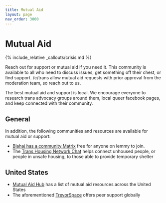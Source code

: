 ```yaml
---
title: Mutual Aid
layout: page
nav_order: 3000
---
```

# Mutual Aid

{% include_relative _callouts/crisis.md %}

Reach out for support or mutual aid if you need it. This community is available to all who need to discuss issues, get something off their chest, or find support. /c/trans allow mutual aid requests with prior approval from the moderation team, so reach out to us. 

The best mutual aid and support is local. We encourage everyone to research trans advocacy groups around them, local queer facebook pages, and keep connected with their community.

## General
In addition, the following communities and resources are available for mutual aid or support:

* [Blahaj has a community Matrix](https://lemmy.blahaj.zone/post/15256176) free for anyone on lemmy to join.
* The [Trans Housing Network Chat](https://matrix.to/#/#thn-chat:matrix.org) helps connect unhoused people, or people in unsafe housing, to those able to provide temporary shelter

## United States
* [Mutual Aid Hub](https://www.mutualaidhub.org/) has a list of mutual aid resources across the United States
* The aforementioned [TrevorSpace](https://www.trevorspace.org/) offers peer support globally

